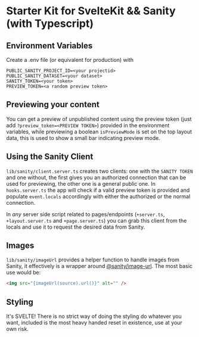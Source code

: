 # Starter Kit for SvelteKit && Sanity (with Typescript)

## Environment Variables

Create a .env file (or equivalent for production) with

```
PUBLIC_SANITY_PROJECT_ID=<your projectid>
PUBLIC_SANITY_DATASET=<your dataset>
SANITY_TOKEN=<your token>
PREVIEW_TOKEN=<a random preview token>
```

## Previewing your content

You can get a preview of unpublished content using the preview token (just add `?preview_token=<PREVIEW TOKEN>`) provided in the environment variables, while previewing a boolean `isPreviewMode` is set on the top layout data, this is used to show a small bar indicating preview mode.

## Using the Sanity Client

`lib/sanity/client.server.ts` creates two clients: one with the `SANITY TOKEN` and one without, the first gives you an authorized connection that can be used for previewing, the other one is a general public one. In `hooks.server.ts` the app will check if a valid preview token is provided and populate `event.locals` accordingly with either the authorized or the normal connection.

In _any_ server side script related to pages/endpoints (`+server.ts`, `+layout.server.ts` and `+page.server.ts`) you can grab this client from the locals and use it to request the desired data from Sanity.

## Images

`lib/sanity/imageUrl` provides a helper function to handle images from Sanity, it effectively is a wrapper around [@sanity/image-url](https://www.sanity.io/docs/image-url). The most basic use would be:

```html
<img src="{imageUrl(source).url()}" alt="" />
```

## Styling

It's SVELTE! There is no strict way of doing the styling do whatever you want, included is the most heavy handed reset in existence, use at your own risk.
